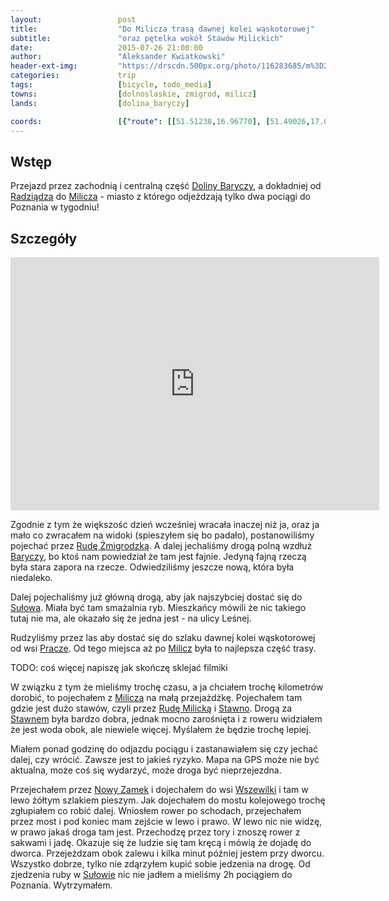 ```yaml
---
layout:                 post
title:                  "Do Milicza trasą dawnej kolei wąskotorowej"
subtitle:               "oraz pętelka wokół Stawów Milickich"
date:                   2015-07-26 21:00:00
author:                 "Aleksander Kwiatkowski"
header-ext-img:         "https://drscdn.500px.org/photo/116283685/m%3D2048/f86f748be05df0e81f9e449415e10398"
categories:             trip
tags:                   [bicycle, todo_media]
towns:                  [dolnoslaskie, zmigrod, milicz]
lands:                  [dolina_baryczy]

coords:                 [{"route": [[51.51238,16.96770], [51.49026,17.02254], [51.48588,17.08177], [51.49967,17.16820], [51.47850,17.20631], [51.49977,17.25763], [51.53097,17.34020], [51.56918,17.35806], [51.54821,17.28862], [51.52787,17.29497]], "type": "bicycle"}, {"route": [[51.52765,17.29516], [51.54228,17.28795], [51.63187,17.35301], [51.70097,17.42648], [51.70906,17.43180], [51.89329,17.44965], [51.95511,17.49737], [51.97172,17.49531]], "type": "train"}]
---
```


[wiki-dolina-baryczy]:          https://pl.wikipedia.org/wiki/Park_Krajobrazowy_Dolina_Baryczy
[wiki-radziadz]:                https://pl.wikipedia.org/wiki/Radzi%C4%85dz
[wiki-olsza]:                   https://pl.wikipedia.org/wiki/Olsza_(wojew%C3%B3dztwo_dolno%C5%9Bl%C4%85skie)
[wiki-wilkowo]:                 https://pl.wikipedia.org/wiki/Wilkowo_(wojew%C3%B3dztwo_dolno%C5%9Bl%C4%85skie)
[wiki-grabowka]:                https://pl.wikipedia.org/wiki/Grab%C3%B3wka_(wojew%C3%B3dztwo_dolno%C5%9Bl%C4%85skie)
[wiki-ruda-sulowska]:           https://pl.wikipedia.org/wiki/Ruda_Su%C5%82owska
[wiki-sulow]:                   https://pl.wikipedia.org/wiki/Su%C5%82%C3%B3w_(wie%C5%9B_w_wojew%C3%B3dztwie_dolno%C5%9Bl%C4%85skim)
[wiki-barycz]:                  https://pl.wikipedia.org/wiki/Barycz_(rzeka)
[wiki-osiek]:                   https://pl.wikipedia.org/wiki/Osiek_(powiat_trzebnicki)
[wiki-ksiazeca-wies]:           https://pl.wikipedia.org/wiki/Ksi%C4%85%C5%BC%C4%99ca_Wie%C5%9B
[wiki-milicz]:                  https://pl.wikipedia.org/wiki/Milicz
[wiki-ruda-zmigrodzka]:         https://pl.wikipedia.org/wiki/Ruda_%C5%BBmigrodzka
[wiki-pracze]:                  https://pl.wikipedia.org/wiki/Pracze_(wie%C5%9B_w_wojew%C3%B3dztwie_dolno%C5%9Bl%C4%85skim)
[wiki-stawno]:                  https://pl.wikipedia.org/wiki/Stawno_(wojew%C3%B3dztwo_dolno%C5%9Bl%C4%85skie)
[wiki-nowy-zamek]:              https://pl.wikipedia.org/wiki/Nowy_Zamek
[wiki-wszewilki]:               https://pl.wikipedia.org/wiki/Wszewilki
[wiki-ruda-milicka]:            https://pl.wikipedia.org/wiki/Ruda_Milicka

Wstęp
-----

Przejazd przez zachodnią i centralną część [Doliny Baryczy][wiki-dolina-baryczy], a dokładniej od
[Radziądza][wiki-radziadz] do [Milicza][wiki-milicz] - miasto z którego odjeżdzają tylko dwa
pociągi do Poznania w tygodniu!

Szczegóły
---------

<iframe height='405' width='590' frameborder='0' allowtransparency='true' scrolling='no' src='https://www.strava.com/activities/354708275/embed/0d907e24326f9bdec8ec53c84a1c88e2de3f390b'></iframe>

Zgodnie z tym że większośc dzień wcześniej wracała inaczej niż ja, oraz ja mało co zwracałem na widoki (spieszyłem się
bo padało), postanowiliśmy pojechać przez [Rudę Żmigrodzką][wiki-ruda-zmigrodzka]. A dalej jechaliśmy drogą polną
wzdłuż [Baryczy][wiki-barycz], bo ktoś nam powiedział że tam jest fajnie. Jedyną fajną rzeczą była stara zapora na rzecze.
Odwiedziliśmy jeszcze nową, która była niedaleko.

Dalej pojechaliśmy już główną drogą, aby jak najszybciej dostać się do [Sułowa][wiki-sulow]. Miała być tam smażalnia ryb.
Mieszkańcy mówili że nic takiego tutaj nie ma, ale okazało się że jedna jest - na ulicy Leśnej.

Rudzyliśmy przez las aby dostać się do szlaku dawnej kolei wąskotorowej od wsi [Pracze][wiki-pracze]. Od tego miejsca aż po
[Milicz][wiki-milicz] była to najlepsza część trasy.

TODO: coś więcej napiszę jak skończę sklejać filmiki

W związku z tym że mieliśmy trochę czasu, a ja chciałem trochę kilometrów dorobić, to pojechałem z [Milicza][wiki-milicz]
na małą przejażdżkę. Pojechałem tam gdzie jest dużo stawów, czyli przez [Rudę Milicką][wiki-ruda-milicka] i [Stawno][wiki-stawno].
Drogą za [Stawnem][wiki-stawno] była bardzo dobra, jednak mocno zarośnięta i z roweru widziałem że jest woda obok, ale niewiele
więcej. Myślałem że będzie trochę lepiej.

Miałem ponad godzinę do odjazdu pociągu i zastanawiałem się czy jechać dalej, czy wrócić. Zawsze jest to jakieś ryzyko.
Mapa na GPS może nie być aktualna, może coś się wydarzyć, może droga być nieprzejezdna.

Przejechałem przez [Nowy Zamek][wiki-nowy-zamek] i dojechałem do wsi [Wszewilki][wiki-wszewilki] i tam w lewo żółtym
szlakiem pieszym. Jak dojechałem do mostu kolejowego trochę zgłupiałem co robić dalej. Wniosłem rower po schodach,
przejechałem przez most i pod koniec mam zejście w lewo i prawo. W lewo nic nie widzę, w prawo jakaś droga tam jest.
Przechodzę przez tory i znoszę rower z sakwami i jadę. Okazuje się że ludzie się tam kręcą i mówią że dojadę do dworca.
Przejeżdzam obok zalewu i kilka minut później jestem przy dworcu. Wszystko dobrze, tylko nie zdąrzyłem kupić sobie jedzenia
na drogę. Od zjedzenia ruby w [Sułowie][wiki-sulow] nic nie jadłem a mieliśmy 2h pociągiem do Poznania. Wytrzymałem.

